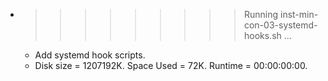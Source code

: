 * >>>>>>>>> Running inst-min-con-03-systemd-hooks.sh ...
  * Add systemd hook scripts.
  * Disk size = 1207192K. Space Used = 72K. Runtime = 00:00:00:00.
